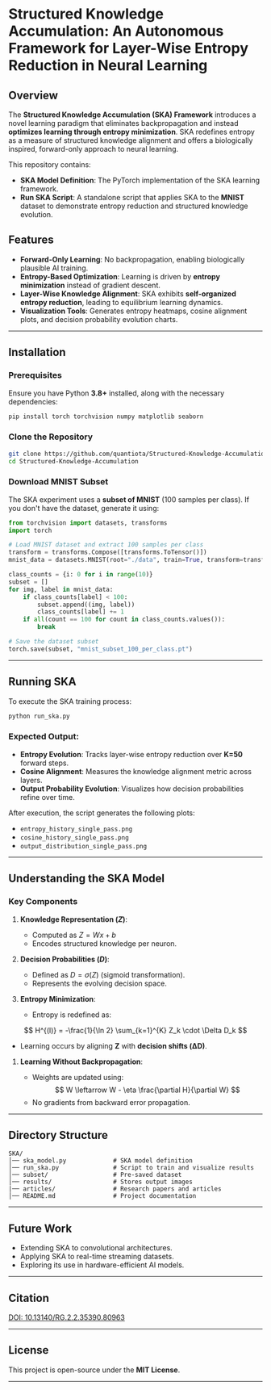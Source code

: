 # Structured Knowledge Accumulation: An Autonomous Framework for Layer-Wise Entropy Reduction in Neural Learning 



## Overview

The **Structured Knowledge Accumulation (SKA) Framework** introduces a novel learning paradigm that eliminates backpropagation and instead **optimizes learning through entropy minimization**. SKA redefines entropy as a measure of structured knowledge alignment and offers a biologically inspired, forward-only approach to neural learning.

This repository contains:
- **SKA Model Definition**: The PyTorch implementation of the SKA learning framework.
- **Run SKA Script**: A standalone script that applies SKA to the **MNIST** dataset to demonstrate entropy reduction and structured knowledge evolution.

## Features

- **Forward-Only Learning**: No backpropagation, enabling biologically plausible AI training.
- **Entropy-Based Optimization**: Learning is driven by **entropy minimization** instead of gradient descent.
- **Layer-Wise Knowledge Alignment**: SKA exhibits **self-organized entropy reduction**, leading to equilibrium learning dynamics.
- **Visualization Tools**: Generates entropy heatmaps, cosine alignment plots, and decision probability evolution charts.

---

## Installation

### Prerequisites
Ensure you have Python **3.8+** installed, along with the necessary dependencies:

```bash
pip install torch torchvision numpy matplotlib seaborn
```

### Clone the Repository
```bash
git clone https://github.com/quantiota/Structured-Knowledge-Accumulation.git
cd Structured-Knowledge-Accumulation
```

### Download MNIST Subset
The SKA experiment uses a **subset of MNIST** (100 samples per class). If you don't have the dataset, generate it using:

```python
from torchvision import datasets, transforms
import torch

# Load MNIST dataset and extract 100 samples per class
transform = transforms.Compose([transforms.ToTensor()])
mnist_data = datasets.MNIST(root="./data", train=True, transform=transform, download=True)

class_counts = {i: 0 for i in range(10)}
subset = []
for img, label in mnist_data:
    if class_counts[label] < 100:
        subset.append((img, label))
        class_counts[label] += 1
    if all(count == 100 for count in class_counts.values()):
        break

# Save the dataset subset
torch.save(subset, "mnist_subset_100_per_class.pt")
```

---

## Running SKA

To execute the SKA training process:

```bash
python run_ska.py
```

### Expected Output:
- **Entropy Evolution**: Tracks layer-wise entropy reduction over **K=50** forward steps.
- **Cosine Alignment**: Measures the knowledge alignment metric across layers.
- **Output Probability Evolution**: Visualizes how decision probabilities refine over time.

After execution, the script generates the following plots:
- `entropy_history_single_pass.png`
- `cosine_history_single_pass.png`
- `output_distribution_single_pass.png`

---

## Understanding the SKA Model

### **Key Components**
1. **Knowledge Representation ($Z$)**:
   - Computed as $Z = Wx + b$
   - Encodes structured knowledge per neuron.
  
2. **Decision Probabilities ($D$)**:
   - Defined as $D = \sigma(Z)$ (sigmoid transformation).
   - Represents the evolving decision space.

3. **Entropy Minimization**:
   - Entropy is redefined as:
  
$$
H^{(l)} = -\frac{1}{\ln 2} \sum_{k=1}^{K} Z_k \cdot \Delta D_k
$$
   - Learning occurs by aligning **Z** with **decision shifts (ΔD)**.

1. **Learning Without Backpropagation**:

   - Weights are updated using:
$$
W \leftarrow W - \eta \frac{\partial H}{\partial W}
$$
   - No gradients from backward error propagation.

---

## Directory Structure

```
SKA/
│── ska_model.py             # SKA model definition
│── run_ska.py               # Script to train and visualize results
│── subset/                  # Pre-saved dataset
│── results/                 # Stores output images
|── articles/                # Research papers and articles
│── README.md                # Project documentation
```

---

## Future Work

- Extending SKA to convolutional architectures.
- Applying SKA to real-time streaming datasets.
- Exploring its use in hardware-efficient AI models.

---

## Citation


[DOI: 10.13140/RG.2.2.35390.80963](http://dx.doi.org/10.13140/RG.2.2.35390.80963)

---

## License

This project is open-source under the **MIT License**.

---



